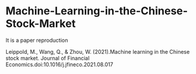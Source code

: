 # Machine-Learning-in-the-Chinese-Stock-Market
It is a paper reproduction

Leippold, M., Wang, Q., & Zhou, W. (2021).Machine learning in the Chinese stock market. Journal of Financial Economics.doi:10.1016/j.jfineco.2021.08.017
